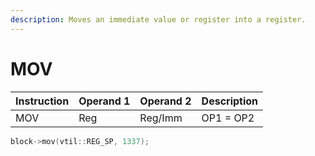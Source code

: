 ```yaml
---
description: Moves an immediate value or register into a register.
---
```


# MOV

| Instruction | Operand 1 | Operand 2 | Description |
| :--- | :--- | :--- | :--- |
| MOV | Reg | Reg/Imm | OP1 = OP2 |

```cpp
block->mov(vtil::REG_SP, 1337);
```




